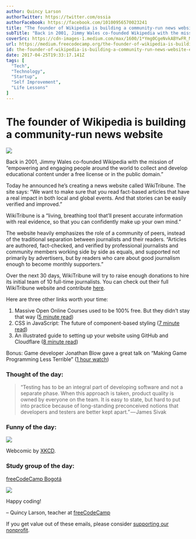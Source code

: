```yaml
---
author: Quincy Larson
authorTwitter: https://twitter.com/ossia
authorFacebook: https://facebook.com/10100956570023241
title: "The founder of Wikipedia is building a community-run news website"
subTitle: "Back in 2001, Jimmy Wales co-founded Wikipedia with the mission of “empowering and engaging people around the world to collect and develo..."
coverSrc: https://cdn-images-1.medium.com/max/1600/1*Ymg0CgeNvkABYwFR_M3IPA.jpeg
url: https://medium.freecodecamp.org/the-founder-of-wikipedia-is-building-a-community-run-news-website-eaeb90de742
id: the-founder-of-wikipedia-is-building-a-community-run-news-website-eaeb90de742
date: 2017-04-25T19:33:17.141Z
tags: [
  "Tech",
  "Technology",
  "Startup",
  "Self Improvement",
  "Life Lessons"
]
---
```

# The founder of Wikipedia is building a community-run news website



![](https://cdn-images-1.medium.com/max/1600/1*Ymg0CgeNvkABYwFR_M3IPA.jpeg)



Back in 2001, Jimmy Wales co-founded Wikipedia with the mission of “empowering and engaging people around the world to collect and develop educational content under a free license or in the public domain.”

Today he announced he’s creating a news website called WikiTribune. The site says: “We want to make sure that you read fact-based articles that have a real impact in both local and global events. And that stories can be easily verified and improved.”

WikiTribune is a “living, breathing tool that’ll present accurate information with real evidence, so that you can confidently make up your own mind.”

The website heavily emphasizes the role of a community of peers, instead of the traditional separation between journalists and their readers. “Articles are authored, fact-checked, and verified by professional journalists and community members working side by side as equals, and supported not primarily by advertisers, but by readers who care about good journalism enough to become monthly supporters.”

Over the next 30 days, WikiTribune will try to raise enough donations to hire its initial team of 10 full-time journalists. You can check out their full WikiTribune website and contribute [here](https://fcc.im/2qbtlZQ).

Here are three other links worth your time:

1.  Massive Open Online Courses used to be 100% free. But they didn’t stay that way ([5 minute read](https://fcc.im/2pwEMiw))
2.  CSS in JavaScript: The future of component-based styling ([7 minute read](https://fcc.im/2pixyxI))
3.  An illustrated guide to setting up your website using GitHub and Cloudflare ([8 minute read](https://fcc.im/2p1sSLU))

Bonus: Game developer Jonathan Blow gave a great talk on “Making Game Programming Less Terrible” ([1 hour watch](https://www.youtube.com/watch?v=gWv_vUgbmug&t=64s))

### Thought of the day:

> “Testing has to be an integral part of developing software and not a separate phase. When this approach is taken, product quality is owned by everyone on the team. It is easy to state, but hard to put into practice because of long-standing preconceived notions that developers and testers are better kept apart.” — James Sivak

### Funny of the day:



![](https://cdn-images-1.medium.com/max/1600/1*GPYRxPcEv3drkAsLOH7G1g.png)



Webcomic by [XKCD](https://fcc.im/2qbEo5j).

### Study group of the day:

[freeCodeCamp Bogotá](https://fcc.im/2oJ0jAC)



![](https://cdn-images-1.medium.com/max/1600/1*jO8JcvvPN5VOjK9MEsbVRw.jpeg)



Happy coding!

– Quincy Larson, teacher at [freeCodeCamp](http://bit.ly/2j7Q1dN)

If you get value out of these emails, please consider [supporting our nonprofit](http://bit.ly/donate-to-fcc).








